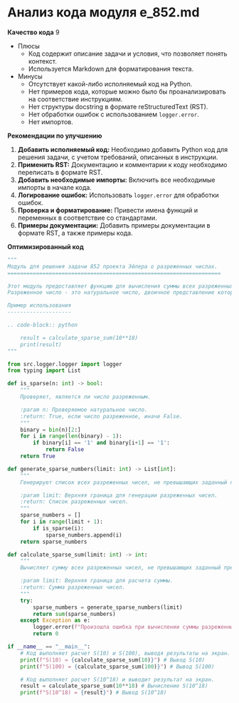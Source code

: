 # Анализ кода модуля e_852.md

**Качество кода**
9
 -  Плюсы
    -  Код содержит описание задачи и условия, что позволяет понять контекст.
    -  Используется Markdown для форматирования текста.
 -  Минусы
    - Отсутствует какой-либо исполняемый код на Python.
    - Нет примеров кода, которые можно было бы проанализировать на соответствие инструкциям.
    - Нет структуры docstring в формате reStructuredText (RST).
    - Нет обработки ошибок с использованием `logger.error`.
    - Нет импортов.

**Рекомендации по улучшению**

1.  **Добавить исполняемый код:** Необходимо добавить Python код для решения задачи, с учетом требований, описанных в инструкции.
2.  **Применить RST:** Документацию и комментарии к коду необходимо переписать в формате RST.
3.  **Добавить необходимые импорты:** Включить все необходимые импорты в начале кода.
4.  **Логирование ошибок:** Использовать `logger.error` для обработки ошибок.
5.  **Проверка и форматирование:** Привести имена функций и переменных в соответствие со стандартами.
6.  **Примеры документации:** Добавить примеры документации в формате RST, а также примеры кода.

**Оптимизированный код**

```python
"""
Модуль для решения задачи 852 проекта Эйлера о разреженных числах.
===================================================================

Этот модуль предоставляет функцию для вычисления суммы всех разреженных чисел, не превышающих заданное число n.
Разреженное число - это натуральное число, двоичное представление которого не содержит двух последовательных единиц.

Пример использования
--------------------

.. code-block:: python

    result = calculate_sparse_sum(10**18)
    print(result)
"""

from src.logger.logger import logger
from typing import List

def is_sparse(n: int) -> bool:
    """
    Проверяет, является ли число разреженным.

    :param n: Проверяемое натуральное число.
    :return: True, если число разреженное, иначе False.
    """
    binary = bin(n)[2:]
    for i in range(len(binary) - 1):
        if binary[i] == '1' and binary[i+1] == '1':
            return False
    return True

def generate_sparse_numbers(limit: int) -> List[int]:
    """
    Генерирует список всех разреженных чисел, не превышающих заданный предел.

    :param limit: Верхняя граница для генерации разреженных чисел.
    :return: Список разреженных чисел.
    """
    sparse_numbers = []
    for i in range(limit + 1):
        if is_sparse(i):
            sparse_numbers.append(i)
    return sparse_numbers

def calculate_sparse_sum(limit: int) -> int:
    """
    Вычисляет сумму всех разреженных чисел, не превышающих заданный предел.

    :param limit: Верхняя граница для расчета суммы.
    :return: Сумма разреженных чисел.
    """
    try:
        sparse_numbers = generate_sparse_numbers(limit)
        return sum(sparse_numbers)
    except Exception as e:
        logger.error(f"Произошла ошибка при вычислении суммы разреженных чисел: {e}", exc_info=True)
        return 0

if __name__ == "__main__":
    # Код выполняет расчет S(10) и S(100), выводя результаты на экран.
    print(f"S(10) = {calculate_sparse_sum(10)}") # Вывод S(10)
    print(f"S(100) = {calculate_sparse_sum(100)}") # Вывод S(100)

    # Код выполняет расчет S(10^18) и выводит результат на экран.
    result = calculate_sparse_sum(10**18) # Вычисление S(10^18)
    print(f"S(10^18) = {result}") # Вывод S(10^18)
```